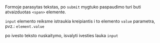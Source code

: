 Formoje parasytas tekstas, po `submit` mygtuko paspaudimo turi buti atvaizduotas `<span>` elemente.

`input` elemento reiksme istraukia kreipiantis i to elemento `value` parametra, pvz.: `element.value`

po ivesto teksto nuskaitymo, isvalyti ivesties lauka `input`